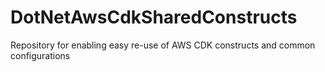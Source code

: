 # DotNetAwsCdkSharedConstructs
Repository for enabling easy re-use of AWS CDK constructs and common configurations
